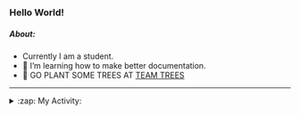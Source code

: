 ### Hello World!

##### About:
- Currently I am a student.
- 🌱 I’m learning how to make better documentation.
- 🌱 GO PLANT SOME TREES AT [TEAM TREES](https://teamtrees.org/)

---
<details>
  <summary>:zap: My Activity:</summary>
  
<!--START_SECTION:waka-->
![Code Time](http://img.shields.io/badge/Code%20Time-1%2C164%20hrs%2053%20mins-blue)

**I'm a Night 🦉** 

```text
🌞 Morning                1896 commits        ███░░░░░░░░░░░░░░░░░░░░░░   10.12 % 
🌆 Daytime                6364 commits        ████████░░░░░░░░░░░░░░░░░   33.96 % 
🌃 Evening                5340 commits        ███████░░░░░░░░░░░░░░░░░░   28.50 % 
🌙 Night                  5140 commits        ███████░░░░░░░░░░░░░░░░░░   27.43 % 
```
📅 **I'm Most Productive on Wednesday** 

```text
Monday                   2653 commits        ████░░░░░░░░░░░░░░░░░░░░░   14.16 % 
Tuesday                  2572 commits        ███░░░░░░░░░░░░░░░░░░░░░░   13.72 % 
Wednesday                4373 commits        ██████░░░░░░░░░░░░░░░░░░░   23.34 % 
Thursday                 2419 commits        ███░░░░░░░░░░░░░░░░░░░░░░   12.91 % 
Friday                   1928 commits        ███░░░░░░░░░░░░░░░░░░░░░░   10.29 % 
Saturday                 1642 commits        ██░░░░░░░░░░░░░░░░░░░░░░░   08.76 % 
Sunday                   3153 commits        ████░░░░░░░░░░░░░░░░░░░░░   16.82 % 
```


📊 **This Week I Spent My Time On** 

```text
🔥 Editors: 
IntelliJ                 4 hrs 51 mins       █████████████████████████   100.00 % 

🐱‍💻 Projects: 
intro                    4 hrs 44 mins       ████████████████████████░   97.73 % 
Unknown Project          5 mins              █░░░░░░░░░░░░░░░░░░░░░░░░   02.05 % 
android-demo             0 secs              ░░░░░░░░░░░░░░░░░░░░░░░░░   00.23 % 
```


 Last Updated on 21/08/2023 13:12:26 UTC
<!--END_SECTION:waka-->
</details>
